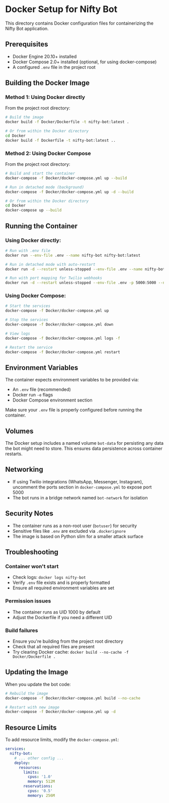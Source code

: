 # Docker Setup for Nifty Bot

This directory contains Docker configuration files for containerizing the Nifty Bot application.

## Prerequisites

- Docker Engine 20.10+ installed
- Docker Compose 2.0+ installed (optional, for using docker-compose)
- A configured `.env` file in the project root

## Building the Docker Image

### Method 1: Using Docker directly

From the project root directory:

```bash
# Build the image
docker build -f Docker/Dockerfile -t nifty-bot:latest .

# Or from within the Docker directory
cd Docker
docker build -f Dockerfile -t nifty-bot:latest ..
```

### Method 2: Using Docker Compose

From the project root directory:

```bash
# Build and start the container
docker-compose -f Docker/docker-compose.yml up --build

# Run in detached mode (background)
docker-compose -f Docker/docker-compose.yml up -d --build

# Or from within the Docker directory
cd Docker
docker-compose up --build
```

## Running the Container

### Using Docker directly:

```bash
# Run with .env file
docker run --env-file .env --name nifty-bot nifty-bot:latest

# Run in detached mode with auto-restart
docker run -d --restart unless-stopped --env-file .env --name nifty-bot nifty-bot:latest

# Run with port mapping for Twilio webhooks
docker run -d --restart unless-stopped --env-file .env -p 5000:5000 --name nifty-bot nifty-bot:latest
```

### Using Docker Compose:

```bash
# Start the services
docker-compose -f Docker/docker-compose.yml up

# Stop the services
docker-compose -f Docker/docker-compose.yml down

# View logs
docker-compose -f Docker/docker-compose.yml logs -f

# Restart the service
docker-compose -f Docker/docker-compose.yml restart
```

## Environment Variables

The container expects environment variables to be provided via:
- An `.env` file (recommended)
- Docker run `-e` flags
- Docker Compose environment section

Make sure your `.env` file is properly configured before running the container.

## Volumes

The Docker setup includes a named volume `bot-data` for persisting any data the bot might need to store. This ensures data persistence across container restarts.

## Networking

- If using Twilio integrations (WhatsApp, Messenger, Instagram), uncomment the ports section in `docker-compose.yml` to expose port 5000
- The bot runs in a bridge network named `bot-network` for isolation

## Security Notes

- The container runs as a non-root user (`botuser`) for security
- Sensitive files like `.env` are excluded via `.dockerignore`
- The image is based on Python slim for a smaller attack surface

## Troubleshooting

### Container won't start
- Check logs: `docker logs nifty-bot`
- Verify `.env` file exists and is properly formatted
- Ensure all required environment variables are set

### Permission issues
- The container runs as UID 1000 by default
- Adjust the Dockerfile if you need a different UID

### Build failures
- Ensure you're building from the project root directory
- Check that all required files are present
- Try clearing Docker cache: `docker build --no-cache -f Docker/Dockerfile .`

## Updating the Image

When you update the bot code:

```bash
# Rebuild the image
docker-compose -f Docker/docker-compose.yml build --no-cache

# Restart with new image
docker-compose -f Docker/docker-compose.yml up -d
```

## Resource Limits

To add resource limits, modify the `docker-compose.yml`:

```yaml
services:
  nifty-bot:
    # ... other config ...
    deploy:
      resources:
        limits:
          cpus: '1.0'
          memory: 512M
        reservations:
          cpus: '0.5'
          memory: 256M
```
